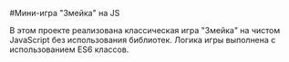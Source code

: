 #Мини-игра "Змейка" на JS  

В этом проекте реализована классическая игра "Змейка" на чистом JavaScript без использования библиотек. Логика игры выполнена с использованием ES6 классов. 
 
 

